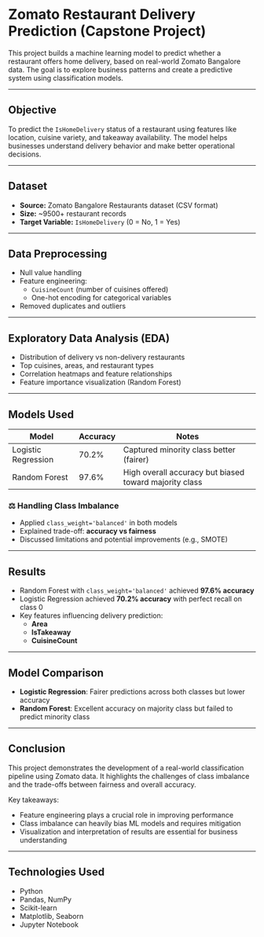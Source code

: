
#  Zomato Restaurant Delivery Prediction (Capstone Project)

This project builds a machine learning model to predict whether a restaurant offers home delivery, based on real-world Zomato Bangalore data. The goal is to explore business patterns and create a predictive system using classification models.

---

##  Objective

To predict the `IsHomeDelivery` status of a restaurant using features like location, cuisine variety, and takeaway availability. The model helps businesses understand delivery behavior and make better operational decisions.

---

##  Dataset

- **Source:** Zomato Bangalore Restaurants dataset (CSV format)
- **Size:** ~9500+ restaurant records
- **Target Variable:** `IsHomeDelivery` (0 = No, 1 = Yes)

---

##  Data Preprocessing

- Null value handling
- Feature engineering:
  - `CuisineCount` (number of cuisines offered)
  - One-hot encoding for categorical variables
- Removed duplicates and outliers

---

##  Exploratory Data Analysis (EDA)

- Distribution of delivery vs non-delivery restaurants
- Top cuisines, areas, and restaurant types
- Correlation heatmaps and feature relationships
- Feature importance visualization (Random Forest)

---

##  Models Used

| Model               | Accuracy | Notes |
|--------------------|----------|-------|
| Logistic Regression | 70.2%    | Captured minority class better (fairer) |
| Random Forest       | 97.6%    | High overall accuracy but biased toward majority class |

### ⚖ Handling Class Imbalance

- Applied `class_weight='balanced'` in both models
- Explained trade-off: **accuracy vs fairness**
- Discussed limitations and potential improvements (e.g., SMOTE)

---

##  Results

- Random Forest with `class_weight='balanced'` achieved **97.6% accuracy**
- Logistic Regression achieved **70.2% accuracy** with perfect recall on class 0
- Key features influencing delivery prediction:
  - **Area**
  - **IsTakeaway**
  - **CuisineCount**

---

##  Model Comparison

- **Logistic Regression**: Fairer predictions across both classes but lower accuracy
- **Random Forest**: Excellent accuracy on majority class but failed to predict minority class

---

##  Conclusion

This project demonstrates the development of a real-world classification pipeline using Zomato data. It highlights the challenges of class imbalance and the trade-offs between fairness and overall accuracy.

Key takeaways:
- Feature engineering plays a crucial role in improving performance
- Class imbalance can heavily bias ML models and requires mitigation
- Visualization and interpretation of results are essential for business understanding

---

##  Technologies Used

- Python 
- Pandas, NumPy
- Scikit-learn
- Matplotlib, Seaborn
- Jupyter Notebook


